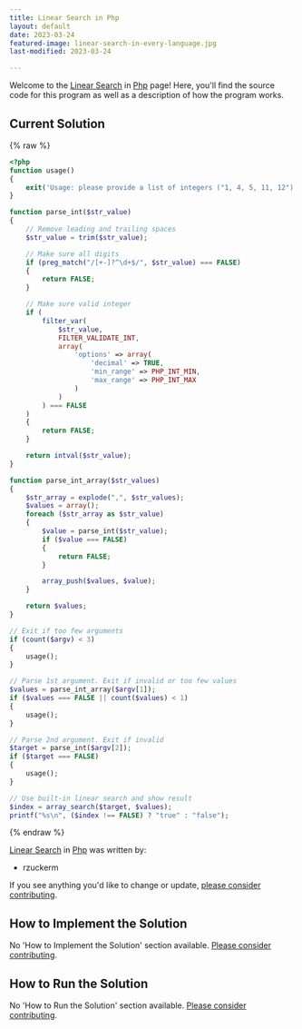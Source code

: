 ```yaml
---
title: Linear Search in Php
layout: default
date: 2023-03-24
featured-image: linear-search-in-every-language.jpg
last-modified: 2023-03-24

---
```


Welcome to the [Linear Search](https://sampleprograms.io/projects/linear-search) in [Php](https://sampleprograms.io/languages/php) page! Here, you'll find the source code for this program as well as a description of how the program works.

## Current Solution

{% raw %}

```php
<?php
function usage()
{
    exit('Usage: please provide a list of integers ("1, 4, 5, 11, 12") and the integer to find ("11")');
}

function parse_int($str_value)
{
    // Remove leading and trailing spaces
    $str_value = trim($str_value);

    // Make sure all digits
    if (preg_match("/[+-]?^\d+$/", $str_value) === FALSE)
    {
        return FALSE;
    }

    // Make sure valid integer
    if (
        filter_var(
            $str_value,
            FILTER_VALIDATE_INT,
            array(
                'options' => array(
                    'decimal' => TRUE,
                    'min_range' => PHP_INT_MIN,
                    'max_range' => PHP_INT_MAX
                )
            )
        ) === FALSE
    )
    {
        return FALSE;
    }

    return intval($str_value);
}

function parse_int_array($str_values)
{
    $str_array = explode(",", $str_values);
    $values = array();
    foreach ($str_array as $str_value)
    {
        $value = parse_int($str_value);
        if ($value === FALSE)
        {
            return FALSE;
        }

        array_push($values, $value);
    }

    return $values;
}

// Exit if too few arguments
if (count($argv) < 3)
{
    usage();
}

// Parse 1st argument. Exit if invalid or too few values
$values = parse_int_array($argv[1]);
if ($values === FALSE || count($values) < 1)
{
    usage();
}

// Parse 2nd argument. Exit if invalid
$target = parse_int($argv[2]);
if ($target === FALSE)
{
    usage();
}

// Use built-in linear search and show result
$index = array_search($target, $values);
printf("%s\n", ($index !== FALSE) ? "true" : "false");
```

{% endraw %}

[Linear Search](https://sampleprograms.io/projects/linear-search) in [Php](https://sampleprograms.io/languages/php) was written by:

- rzuckerm

If you see anything you'd like to change or update, [please consider contributing](https://github.com/TheRenegadeCoder/sample-programs).

## How to Implement the Solution

No 'How to Implement the Solution' section available. [Please consider contributing](https://github.com/TheRenegadeCoder/sample-programs-website).

## How to Run the Solution

No 'How to Run the Solution' section available. [Please consider contributing](https://github.com/TheRenegadeCoder/sample-programs-website).